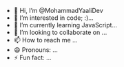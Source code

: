 - 👋 Hi, I’m @MohammadYaaliDev
- 👀 I’m interested in code; :)...
- 🌱 I’m currently learning JavaScript...
- 💞️ I’m looking to collaborate on ...
- 📫 How to reach me ...
- 😄 Pronouns: ...
- ⚡ Fun fact: ...

<!---
MohammadYaaliDev/MohammadYaaliDev is a ✨ special ✨ repository because its `README.md` (this file) appears on your GitHub profile.
You can click the Preview link to take a look at your changes.
--->
